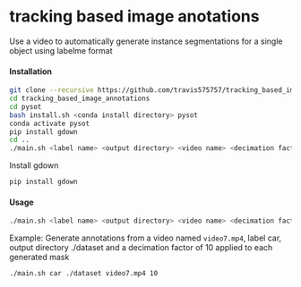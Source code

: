
# tracking based image anotations

Use a video to automatically generate instance segmentations for a single object using labelme format

#### Installation

```bash
git clone --recursive https://github.com/travis575757/tracking_based_image_annotations
cd tracking_based_image_annotations
cd pysot
bash install.sh <conda install directory> pysot
conda activate pysot
pip install gdown
cd ..
./main.sh <label name> <output directory> <video name> <decimation factor>
```

Install gdown
```bash
pip install gdown
```

#### Usage

```bash
./main.sh <label name> <output directory> <video name> <decimation factor>
```

Example: Generate annotations from a video named `video7.mp4`, label car, output directory ./dataset and a decimation factor of 10
applied to each generated mask
```bash
./main.sh car ./dataset video7.mp4 10
```

